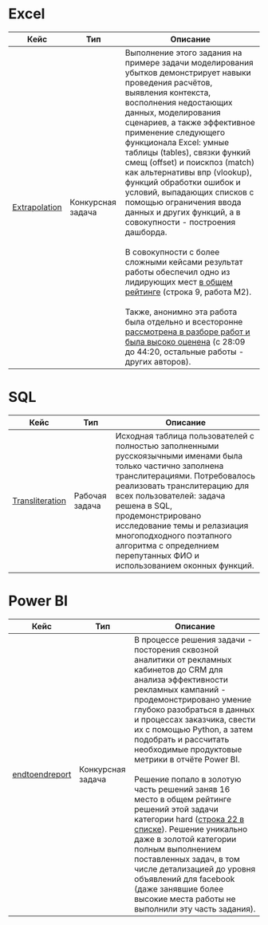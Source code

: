 # Excel

| Кейс          | Тип                                                                                                                                                                                                                                                                                                                                                                                                  | Описание                                                                                                                                                                                                                                                                                                                                                                                                                                                                                                    |
|---------------|------------------------------------------------------------------------------------------------------------------------------------------------------------------------------------------------------------------------------------------------------------------------------------------------------------------------------------------------------------------------------------------------------|-------------------------------------------------------------------------------------------------------------------------------------------------------------------------------------------------------------------------------------------------------------------------------------------------------------------------------------------------------------------------------------------------------------------------------------------------------------------------------------------------------------|
| [Extrapolation](https://github.com/romanolegov/portfolio/tree/main/Excel/Extrapolation) | Конкурсная задача | Выполнение этого задания на примере задачи моделирования убытков демонстрирует навыки проведения расчётов, выявления контекста, восполнения недостающих данных, моделирования сценариев, а также эффективное применение следующего функционала Excel: умные таблицы (tables), связки функий смещ (offset) и поискпоз (match) как альтернативы впр (vlookup), функций обработки ошибок и условий, выпадающих списков с помощью ограничения ввода данных и других функций, а в совокупности - построения дашборда. <br/><br/>В совокупности с более сложными кейсами результат работы обеспечил одно из лидирующих мест [в общем рейтинге](https://contest.careerfactory.ru/contest_inside/1645712833779x504186065893457900) (строка 9, работа M2).<br/><br/> Также, анонимно эта работа была отдельно и всесторонне [рассмотрена в разборе работ и была высоко оценена](https://youtu.be/5L4eBeOp0Tk?t=1689) (c 28:09 до 44:20, остальные работы - других авторов).|

# SQL
| Кейс | Тип            | Описание                                                                                                                                                                                                                                                                                                                                              |
|------|----------------|-------------------------------------------------------------------------------------------------------------------------------------------------------------------------------------------------------------------------------------------------------------------------------------------------------------------------------------------------------|
| [Transliteration](https://github.com/romanolegov/portfolio/tree/main/sql/transliteration)     | Рабочая задача | Исходная таблица пользователей с полностью заполненными русскоязычными именами была только частично заполнена транслитерациями. Потребовалось реализовать транслитерацию для всех пользователей: задача решена в SQL, продемонстрировано исследование темы и релазиация многоподходного поэтапного алгоритма с определнием перепутанных ФИО и использованием оконных функций. |

# Power BI
| Кейс | Тип            | Описание                                                                                                                                                                                                                                                                                                                                              |
|------|----------------|-------------------------------------------------------------------------------------------------------------------------------------------------------------------------------------------------------------------------------------------------------------------------------------------------------------------------------------------------------|
| [endtoendreport](https://github.com/romanolegov/portfolio/tree/main/PowerBI/endtoendreport)     | Конкурсная задача | В процессе решения задачи - посторения сквозной аналитики от рекламных кабинетов до CRM для анализа эффективности рекламных кампаний - продемонстрировано умение глубоко разобраться в данных и процессах заказчика, свести их с помощью Python, а затем подобрать и рассчитать необходимые продуктовые метрики в отчёте Power BI. <br/><br/>  Решение попало в золотую часть решений заняв 16 место в общем рейтинге решений этой задачи категории hard ([строка 22 в списке](https://contest.careerfactory.ru/contest_inside/1631727068357x533886067160645600)). Решение уникально даже в золотой категории полным выполнением поставленных задач, в том числе детализацией до уровня объявлений для facebook (даже занявшие более высокие места работы не выполнили эту часть задания).|
